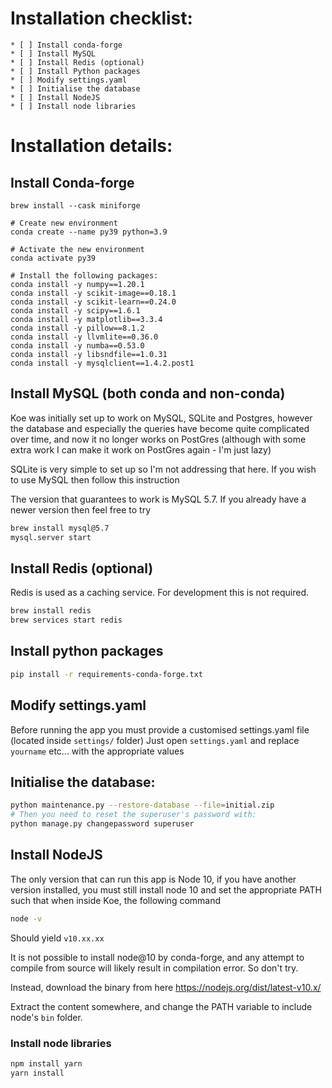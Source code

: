 # Installation checklist:
    * [ ] Install conda-forge
    * [ ] Install MySQL
    * [ ] Install Redis (optional)
    * [ ] Install Python packages
    * [ ] Modify settings.yaml
    * [ ] Initialise the database
    * [ ] Install NodeJS
    * [ ] Install node libraries

# Installation details:
## Install Conda-forge
```
brew install --cask miniforge

# Create new environment
conda create --name py39 python=3.9

# Activate the new environment
conda activate py39

# Install the following packages:
conda install -y numpy==1.20.1
conda install -y scikit-image==0.18.1
conda install -y scikit-learn==0.24.0
conda install -y scipy==1.6.1
conda install -y matplotlib==3.3.4
conda install -y pillow==8.1.2
conda install -y llvmlite==0.36.0
conda install -y numba==0.53.0
conda install -y libsndfile==1.0.31
conda install -y mysqlclient==1.4.2.post1
```

## Install MySQL (both conda and non-conda)
Koe was initially set up to work on MySQL, SQLite and Postgres, however the database
and especially the queries have become quite complicated over time, and now it no longer works
on PostGres (although with some extra work I can make it work on PostGres again - I'm just lazy)

SQLite is very simple to set up so I'm not addressing that here. If you wish to use MySQL then follow
this instruction

The version that guarantees to work is MySQL 5.7. If you already have a newer version then feel free to try

```bash
brew install mysql@5.7
mysql.server start
```


## Install Redis (optional)
Redis is used as a caching service. For development this is not required.
```bash
brew install redis
brew services start redis
```

## Install python packages
```bash
pip install -r requirements-conda-forge.txt
```

## Modify settings.yaml
Before running the app you must provide a customised settings.yaml file (located inside `settings/` folder)
Just open `settings.yaml` and replace `yourname` etc... with the appropriate values 

## Initialise the database:
```bash
python maintenance.py --restore-database --file=initial.zip
# Then you need to reset the superuser's password with:
python manage.py changepassword superuser
```

## Install NodeJS
The only version that can run this app is Node 10, if you have another version installed,
you must still install node 10 and set the appropriate PATH such that when inside Koe, the following command

```bash
node -v
```

Should yield `v10.xx.xx`

It is not possible to install node@10 by conda-forge, and any attempt to compile from source will
likely result in compilation error. So don't try.

Instead, download the binary from here https://nodejs.org/dist/latest-v10.x/

Extract the content somewhere, and change the PATH variable to include node's `bin` folder.

### Install node libraries
```bash
npm install yarn
yarn install
```

